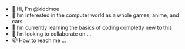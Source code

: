 - 👋 Hi, I’m @kiddmoe
- 👀 I’m interested in the computer world as a whole games, anime, and cars.
- 🌱 I’m currently learning the basics of coding completly new to this
- 💞️ I’m looking to collaborate on ...
- 📫 How to reach me ...

<!---
kiddmoe/kiddmoe is a ✨ special ✨ repository because its `README.md` (this file) appears on your GitHub profile.
You can click the Preview link to take a look at your changes.
--->
